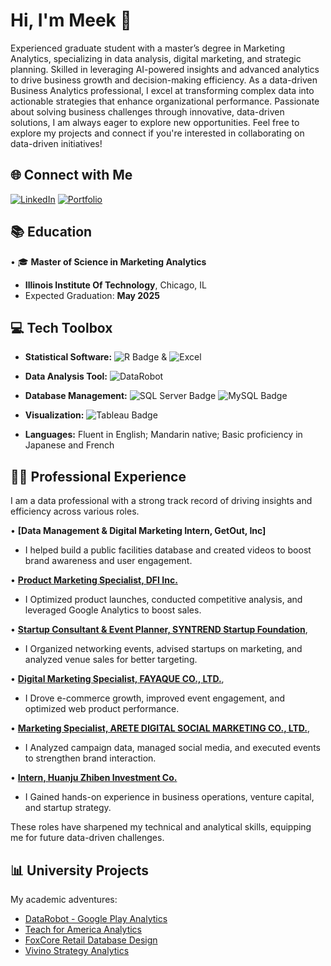 # Hi, I'm Meek 👋

Experienced graduate student with a master’s degree in Marketing Analytics, specializing in data analysis, digital marketing, and strategic planning. Skilled in leveraging AI-powered insights and advanced analytics to drive business growth and decision-making efficiency.
As a data-driven Business Analytics professional, I excel at transforming complex data into actionable strategies that enhance organizational performance. Passionate about solving business challenges through innovative, data-driven solutions, I am always eager to explore new opportunities.
Feel free to explore my projects and connect if you're interested in collaborating on data-driven initiatives!

## 🌐 Connect with Me

[![LinkedIn](https://img.shields.io/badge/LinkedIn-Connect-blue?style=for-the-badge&logo=linkedin)](https://www.linkedin.com/in/tachin/)           [![Portfolio](https://img.shields.io/badge/Portfolio-Visit-ff69b4?style=for-the-badge&logo=google-chrome)](https://sites.google.com/hawk.iit.edu/tachin?usp=sharing)

## 📚 Education

• 🎓 **Master of Science in Marketing Analytics**
  - **Illinois Institute Of Technology**, Chicago, IL
  - Expected Graduation: **May 2025**

## 💻 Tech Toolbox

- **Statistical Software:**  ![R Badge](https://img.shields.io/badge/R-%23276DC3?style=flat&logo=R&logoColor=white) & ![Excel](https://img.shields.io/badge/Excel%20-%20light%20green?style=flat)

- **Data Analysis Tool:** ![DataRobot](https://img.shields.io/badge/DataRobot%20-%20purple?style=flat)

- **Database Management:** ![SQL Server Badge](https://img.shields.io/badge/SQL%20Server-%23CC2927?style=flat&logo=microsoft-sql-server&logoColor=white) ![MySQL Badge](https://img.shields.io/badge/MySQL-%234479A1?style=flat&logo=mysql&logoColor=white) 

- **Visualization:** ![Tableau Badge](https://img.shields.io/badge/Tableau-%23E97627?style=flat&logo=tableau&logoColor=white)
- **Languages:** Fluent in English; Mandarin native; Basic proficiency in Japanese and French


## 👨‍💼 Professional Experience

I am a data professional with a strong track record of driving insights and efficiency across various roles.

• **[Data Management & Digital Marketing Intern, GetOut, Inc]**
- I helped build a public facilities database and created videos to boost brand awareness and user engagement.

• **[Product Marketing Specialist, DFI Inc.](https://sites.google.com/hawk.iit.edu/tachin/work-experience/dfi?authuser=0)**
- I Optimized product launches, conducted competitive analysis, and leveraged Google Analytics to boost sales.

• **[Startup Consultant & Event Planner, SYNTREND Startup Foundation](https://sites.google.com/hawk.iit.edu/tachin/work-experience/syntrend-startup-foundation?authuser=0)**, 
- I Organized networking events, advised startups on marketing, and analyzed venue sales for better targeting.

• **[Digital Marketing Specialist, FAYAQUE CO., LTD.](https://sites.google.com/hawk.iit.edu/tachin/work-experience/fayaque?authuser=0)**, 
- I Drove e-commerce growth, improved event engagement, and optimized web product performance.

• **[Marketing Specialist, ARETE DIGITAL SOCIAL MARKETING CO., LTD.](https://sites.google.com/hawk.iit.edu/tachin/work-experience/arete-digital-social-marketing?authuser=0)**, 
- I Analyzed campaign data, managed social media, and executed events to strengthen brand interaction.

• **[Intern, Huanju Zhiben Investment Co.](https://sites.google.com/hawk.iit.edu/tachin/work-experience/huanju-zhiben-investment?authuser=0)** 
- I Gained hands-on experience in business operations, venture capital, and startup strategy.

These roles have sharpened my technical and analytical skills, equipping me for future data-driven challenges.

## 📊 University Projects

My academic adventures:

- [DataRobot - Google Play Analytics](https://github.com/tachinho324/DataRobot_Google-Play-Analytics/tree/main)
- [Teach for America Analytics](https://github.com/tachinho324/TEACH-FOR-AMERICA-PREDICTIVE-ANALYTICS-PROJECT)
- [FoxCore Retail Database Design](https://github.com/tachinho324/FoxCore-Retail-Database-Design)
- [Vivino Strategy Analytics](https://github.com/tachinho324/Vivino-Strategy-Analytics-Project)

